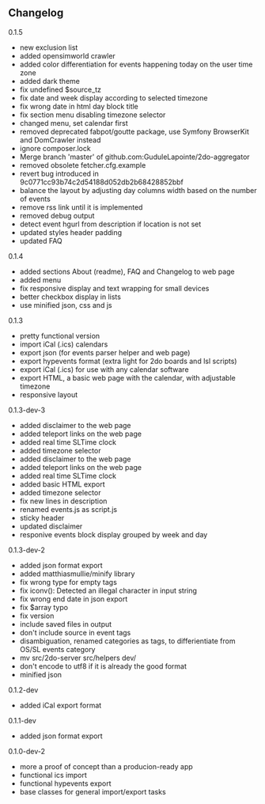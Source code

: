 ## Changelog

0.1.5
* new exclusion list
* added opensimworld crawler
* added color differentiation for events happening today on the user time zone
* added dark theme
* fix undefined $source_tz
* fix date and week display according to selected timezone
* fix wrong date in html day block title
* fix section menu disabling timezone selector
* changed menu, set calendar first
* removed deprecated fabpot/goutte package, use Symfony BrowserKit and DomCrawler instead
* ignore composer.lock
* Merge branch 'master' of github.com:GuduleLapointe/2do-aggregator
* removed obsolete fetcher.cfg.example
* revert bug introduced in 9c0771cc93b74c2d54188d052db2b68428852bbf
* balance the layout by adjusting day columns width based on the number of events
* remove rss link until it is implemented
* removed debug output
* detect event hgurl from description if location is not set
* updated styles header padding
* updated FAQ

0.1.4
* added sections About (readme), FAQ and Changelog to web page
* added menu
* fix responsive display and text wrapping for small devices
* better checkbox display in lists
* use minified json, css and js

0.1.3
* pretty functional version
* import iCal (.ics) calendars
* export json (for events parser helper and web page)
* export hypevents format (extra light for 2do boards and lsl scripts)
* export iCal (.ics) for use with any calendar software
* export HTML, a basic web page with the calendar, with adjustable timezone
* responsive layout

0.1.3-dev-3
* added disclaimer to the web page
* added teleport links on the web page
* added real time SLTime clock
* added timezone selector
* added disclaimer to the web page
* added teleport links on the web page
* added real time SLTime clock
* added basic HTML export
* added timezone selector
* fix new lines in description
* renamed events.js as script.js
* sticky header
* updated disclaimer
* responive events block display grouped by week and day

0.1.3-dev-2
* added json format export
* added matthiasmullie/minify library
* fix wrong type for empty tags
* fix iconv(): Detected an illegal character in input string
* fix wrong end date in json export
* fix $array typo
* fix version
* include saved files in output
* don't include source in event tags
* disambiguation, renamed  categories as tags, to differientiate from OS/SL events category
* mv src/2do-server src/helpers dev/
* don't encode  to utf8 if it is already the good format
* minified json

0.1.2-dev
* added iCal export format

0.1.1-dev
* added json format export

0.1.0-dev-2
* more a proof of concept than a producion-ready app
* functional ics import
* functional hypevents export
* base classes for general import/export tasks
